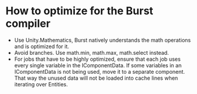 # How to optimize for the Burst compiler

* Use Unity.Mathematics, Burst natively understands the math operations and is optimized for it.
* Avoid branches. Use math.min, math.max, math.select instead.
* For jobs that have to be highly optimized, ensure that each job uses every single variable in the IComponentData. If some variables in an IComponentData is not being used, move it to a separate component. That way the unused data will not be loaded into cache lines when iterating over Entities.
